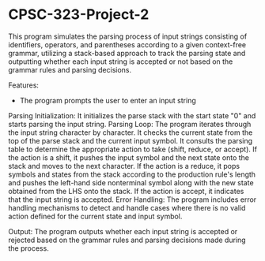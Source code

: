 # CPSC-323-Project-2
This program simulates the parsing process of input strings consisting of identifiers, operators, and parentheses according to a given context-free grammar, utilizing a stack-based approach to track the parsing state and outputting whether each input string is accepted or not based on the grammar rules and parsing decisions.

Features:
  - The program prompts the user to enter an input string

Parsing Initialization: It initializes the parse stack with the start state "0" and starts parsing the input string.
Parsing Loop: The program iterates through the input string character by character.
It checks the current state from the top of the parse stack and the current input symbol.
It consults the parsing table to determine the appropriate action to take (shift, reduce, or accept).
If the action is a shift, it pushes the input symbol and the next state onto the stack and moves to the next character.
If the action is a reduce, it pops symbols and states from the stack according to the production rule's length and pushes the left-hand side nonterminal symbol along with the new state obtained from the LHS onto the stack.
If the action is accept, it indicates that the input string is accepted.
Error Handling: The program includes error handling mechanisms to detect and handle cases where there is no valid action defined for the current state and input symbol.

Output: The program outputs whether each input string is accepted or rejected based on the grammar rules and parsing decisions made during the process.
